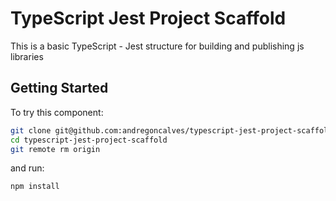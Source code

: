 # TypeScript Jest Project Scaffold

This is a basic TypeScript - Jest structure for building and publishing js libraries


## Getting Started

To try this component:

```bash
git clone git@github.com:andregoncalves/typescript-jest-project-scaffold.git
cd typescript-jest-project-scaffold
git remote rm origin
```

and run:

```bash
npm install
```